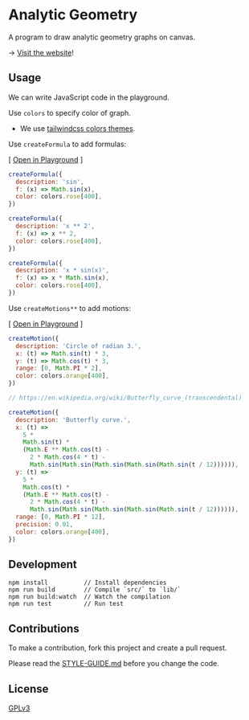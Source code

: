 # Analytic Geometry

A program to draw analytic geometry graphs on canvas.

-> [Visit the website](https://analytic-geometry.xieyuheng.com)!

## Usage

We can write JavaScript code in the playground.

Use `colors` to specify color of graph.

- We use [tailwindcss colors themes](https://tailwindcss.com/docs/customizing-colors).

Use `createFormula` to add formulas:

[ [Open in Playground](https://analytic-geometry.xieyuheng.com/playground/Y3JlYXRlRm9ybXVsYSh7CiAgZGVzY3JpcHRpb246ICdzaW4nLAogIGY6ICh4KSA9PiBNYXRoLnNpbih4KSwKICBjb2xvcjogY29sb3JzLnJvc2VbNDAwXSwKfSkKCmNyZWF0ZUZvcm11bGEoewogIGRlc2NyaXB0aW9uOiAneCAqKiAyJywKICBmOiAoeCkgPT4geCAqKiAyLAogIGNvbG9yOiBjb2xvcnMucm9zZVs0MDBdLAp9KQoKY3JlYXRlRm9ybXVsYSh7CiAgZGVzY3JpcHRpb246ICd4ICogc2luKHgpJywKICBmOiAoeCkgPT4geCAqIE1hdGguc2luKHgpLAogIGNvbG9yOiBjb2xvcnMucm9zZVs0MDBdLAp9KQ) ]

```js
createFormula({
  description: 'sin',
  f: (x) => Math.sin(x),
  color: colors.rose[400],
})

createFormula({
  description: 'x ** 2',
  f: (x) => x ** 2,
  color: colors.rose[400],
})

createFormula({
  description: 'x * sin(x)',
  f: (x) => x * Math.sin(x),
  color: colors.rose[400],
})
```

Use `createMotions**` to add motions:

[ [Open in Playground](https://analytic-geometry.xieyuheng.com/playground/Y3JlYXRlTW90aW9uKHsKICBkZXNjcmlwdGlvbjogJ0NpcmNsZSBvZiByYWRpYW4gMy4nLAogIHg6ICh0KSA9PiBNYXRoLnNpbih0KSAqIDMsCiAgeTogKHQpID0-IE1hdGguY29zKHQpICogMywKICByYW5nZTogWzAsIE1hdGguUEkgKiAyXSwKICBjb2xvcjogY29sb3JzLm9yYW5nZVs0MDBdLAp9KQoKLy8gaHR0cHM6Ly9lbi53aWtpcGVkaWEub3JnL3dpa2kvQnV0dGVyZmx5X2N1cnZlXyh0cmFuc2NlbmRlbnRhbCkKCmNyZWF0ZU1vdGlvbih7CiAgZGVzY3JpcHRpb246ICdCdXR0ZXJmbHkgY3VydmUuJywKICB4OiAodCkgPT4KICAgIDUgKgogICAgTWF0aC5zaW4odCkgKgogICAgKE1hdGguRSAqKiBNYXRoLmNvcyh0KSAtCiAgICAgIDIgKiBNYXRoLmNvcyg0ICogdCkgLQogICAgICBNYXRoLnNpbihNYXRoLnNpbihNYXRoLnNpbihNYXRoLnNpbihNYXRoLnNpbih0IC8gMTIpKSkpKSksCiAgeTogKHQpID0-CiAgICA1ICoKICAgIE1hdGguY29zKHQpICoKICAgIChNYXRoLkUgKiogTWF0aC5jb3ModCkgLQogICAgICAyICogTWF0aC5jb3MoNCAqIHQpIC0KICAgICAgTWF0aC5zaW4oTWF0aC5zaW4oTWF0aC5zaW4oTWF0aC5zaW4oTWF0aC5zaW4odCAvIDEyKSkpKSkpLAogIHJhbmdlOiBbMCwgTWF0aC5QSSAqIDEyXSwKICBwcmVjaXNpb246IDAuMDEsCiAgY29sb3I6IGNvbG9ycy5vcmFuZ2VbNDAwXSwKfSk) ]

```js
createMotion({
  description: 'Circle of radian 3.',
  x: (t) => Math.sin(t) * 3,
  y: (t) => Math.cos(t) * 3,
  range: [0, Math.PI * 2],
  color: colors.orange[400],
})

// https://en.wikipedia.org/wiki/Butterfly_curve_(transcendental)

createMotion({
  description: 'Butterfly curve.',
  x: (t) =>
    5 *
    Math.sin(t) *
    (Math.E ** Math.cos(t) -
      2 * Math.cos(4 * t) -
      Math.sin(Math.sin(Math.sin(Math.sin(Math.sin(t / 12)))))),
  y: (t) =>
    5 *
    Math.cos(t) *
    (Math.E ** Math.cos(t) -
      2 * Math.cos(4 * t) -
      Math.sin(Math.sin(Math.sin(Math.sin(Math.sin(t / 12)))))),
  range: [0, Math.PI * 12],
  precision: 0.01,
  color: colors.orange[400],
})
```

## Development

```
npm install          // Install dependencies
npm run build        // Compile `src/` to `lib/`
npm run build:watch  // Watch the compilation
npm run test         // Run test
```

## Contributions

To make a contribution, fork this project and create a pull request.

Please read the [STYLE-GUIDE.md](STYLE-GUIDE.md) before you change the code.

## License

[GPLv3](LICENSE)
